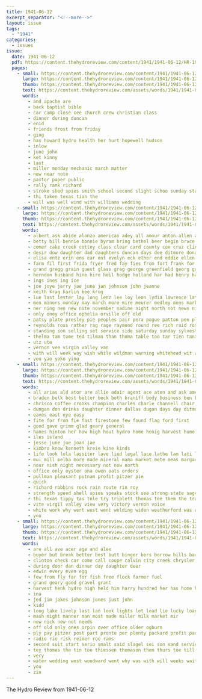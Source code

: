 ```yaml
---
title: 1941-06-12
excerpt_separator: "<!--more-->"
layout: issue
tags:
  - "1941"
categories:
  - issues
issue:
  date: 1941-06-12
  pdf: https://content.thehydroreview.com/content/1941/1941-06-12/HR-1941-06-12.pdf
  pages:
    - small: https://content.thehydroreview.com/content/1941/1941-06-12/small/HR-1941-06-12-01.jpg
      large: https://content.thehydroreview.com/content/1941/1941-06-12/large/HR-1941-06-12-01.jpg
      thumb: https://content.thehydroreview.com/content/1941/1941-06-12/thumbnails/HR-1941-06-12-01.jpg
      text: https://content.thehydroreview.com/assets/words/1941/1941-06-12/HR-1941-06-12-01.txt
      words:
        - and apache are
        - back baptist bible
        - car camp close cee church crew christian class
        - dinner during duncan
        - enid
        - friends frost from friday
        - ging
        - has howard hydro health her hurt hopewell hudson
        - inlow
        - june john
        - ket kinny
        - last
        - miller monday mechanic march matter
        - new near note
        - pastor paper public
        - rally rank richard
        - stroke shed spies smith school second slight schoo sunday staples
        - thi taken texas tian the
        - will was well wind with williams wedding
    - small: https://content.thehydroreview.com/content/1941/1941-06-12/small/HR-1941-06-12-02.jpg
      large: https://content.thehydroreview.com/content/1941/1941-06-12/large/HR-1941-06-12-02.jpg
      thumb: https://content.thehydroreview.com/content/1941/1941-06-12/thumbnails/HR-1941-06-12-02.jpg
      text: https://content.thehydroreview.com/assets/words/1941/1941-06-12/HR-1941-06-12-02.txt
      words:
        - albert ask abide alonzo american adey all amour anton allen ales ane arthur ani and arch anand ang abed are
        - betty bill bennie bonnie byram bring bethel beer begin bruce burt bie bodine bean beck brown basket bride blan bennett baptist bank buy bridgeport bear baby been best byes bridegroom bel book brewers bree but
        - comer cake creek cottey class clear card county cox cruz clint carl chris can church cee come coe caddo chester carmen cael cai
        - desir dow daughter dad daughters duncan days dee ditmore donald dat day dante dinner
        - elisa entz erin ens ear ent evelyn eck ether end eddie ellen edinburgh
        - farm fil first frida fryer fred fay fies from fort frank for
        - grand gregg grain guest glass greg george greenfield georg gut gerald gene
        - herndon husband hine hire heil hodge holland har had henry has hinton hervey hah her harrison hope home hazel hobart huss hee harris harvest hedgecock hea hammer hana hydro head held
        - ings ines ing ice
        - joe joye jerry jae june jan johnson john jeanne
        - keith krag karlin kee krug
        - lue last lester lay long lenz lee loy leon lydia lawrence later lucky litt leonard lon loth loose law lenita
        - men minors monday may march more mire meurer medley mens mark mee mote miller miss man mis menard many members miler matter maude most mary mound
        - ner ning nen new nite november nadine night north not news nila
        - only oney office ophelia orville off old
        - patsy plate presley pie peoples pair pera pogue patton pen plenty peat pos pils per press philip post phillip palin price phon pers pay patron
        - reynolds ross rather rag rage raymond round ree rich raid rose roy rey robb rains richardson ready ray richard roberts ruhl
        - standing son selling set service side saturday sunday sylvester skaggs second sires shaney schmidt school small snow sit sons sai south sip sat stange soon stockton sei sie simmons sister sin she serie stine step special summer store savage sheng
        - thelma tam tome ted tilman than thoma table too tar tien tant tiny the thomason tour tom tise turn ties treat texas
        - utz ute
        - vernon vee virgin valley van
        - with will week way wish while wildman warning whitehead wit wait weathers weather weak waite walters won wang white wal weatherford went winona wise was word wagner willard work working wik
        - you yao yoko ying
    - small: https://content.thehydroreview.com/content/1941/1941-06-12/small/HR-1941-06-12-03.jpg
      large: https://content.thehydroreview.com/content/1941/1941-06-12/large/HR-1941-06-12-03.jpg
      thumb: https://content.thehydroreview.com/content/1941/1941-06-12/thumbnails/HR-1941-06-12-03.jpg
      text: https://content.thehydroreview.com/assets/words/1941/1941-06-12/HR-1941-06-12-03.txt
      words:
        - all arias ald ator are allie adair agent ace aten and ask ames ake
        - braden bulk best better beck both braniff body business ben buy block
        - chrisco coffee crooks champion charles charle channell chair call comfort case cold chas cord carry can city
        - dungan don drinks daughter dinner dallas dugan days day ditmore dewayne
        - eaves east eye easy
        - fite for from fie fast firestone few found flag ford first
        - good gave grimm glad geary general
        - hanes hinton her how high hout hydro home henig harvest hume hayes hour hatfield henk howard hick henke herp
        - iles island
        - jesse june joe joan jae
        - kimbro know kenneth kreie kine kinds
        - life look lola lassiter lave lied legal lace lathe lam lati line last like los
        - mui mill melba more made mineral mama market mete meas margaret monday maude
        - nour nish night necessary not now north
        - office only oyster ona owen oats orders
        - pullman pleasant putnam profit pitzer pie
        - quick
        - richard robbins rock rain route rin roy
        - strength speed shell spies speaks stock see strong state sage south she saturday station short service sell sayre stafford sunday seal side sylvester scott salt store
        - thi texas tippy tas tole try triplett thomas tee them the train tian tad
        - vite virgil valley view very victory vernon voice
        - white work why wert west went welding widen weatherford was with will weather word williams week werk
        - you
    - small: https://content.thehydroreview.com/content/1941/1941-06-12/small/HR-1941-06-12-04.jpg
      large: https://content.thehydroreview.com/content/1941/1941-06-12/large/HR-1941-06-12-04.jpg
      thumb: https://content.thehydroreview.com/content/1941/1941-06-12/thumbnails/HR-1941-06-12-04.jpg
      text: https://content.thehydroreview.com/assets/words/1941/1941-06-12/HR-1941-06-12-04.txt
      words:
        - are all ave acer age and alex
        - buyer but break better best butt binger bers borrow bills bartgis blum beer brothers back both book
        - clinton check car come call coupe calvin city creek chrysler cost can
        - during door dan dinner day daughter deer
        - edwin every even egg
        - few from fly far for fish free flock farmer fuel
        - grand geary good gravel grant
        - harvest henk hydro high held him harry hundred her has home hens hope handle
        - ina
        - jed jim jakes johnson jones just john
        - kidd
        - long lake lively last lan look lights let lead lie lucky loan
        - mash might manner man most made miller milk market mir
        - now nick new not needs
        - off old only ones orpin over office older ogburn
        - ply pay pitzer post part pronto per plenty packard profit parker
        - radio rie risk reimer roe rams
        - second suit start serio smalt said slagel sei son sand service sunday side soon special sale see spies spray saturday still
        - tey thomas the tin too thiessen thomason them thurs toe till try
        - very
        - water wedding west woodward went why was with will weeks wait windsor wheat whit
        - you
        - zin
---
```


The Hydro Review from 1941-06-12

<!--more-->

